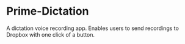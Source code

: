 # Prime-Dictation
A dictation voice recording app. Enables users to send recordings to Dropbox with one click of a button.
